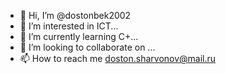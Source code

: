 - 👋 Hi, I’m @dostonbek2002
- 👀 I’m interested in ICT...
- 🌱 I’m currently learning C+...
- 💞️ I’m looking to collaborate on ...
- 📫 How to reach me doston.sharvonov@mail.ru

<!---
dostonbek2002/dostonbek2002 is a ✨ special ✨ repository because its `README.md` (this file) appears on your GitHub profile.
You can click the Preview link to take a look at your changes.
--->
